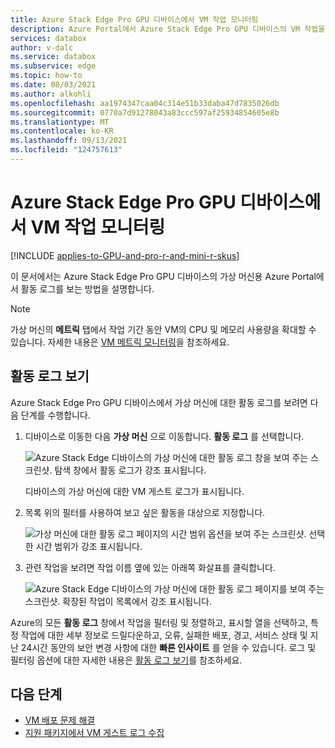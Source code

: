 ```yaml
---
title: Azure Stack Edge Pro GPU 디바이스에서 VM 작업 모니터링
description: Azure Portal에서 Azure Stack Edge Pro GPU 디바이스의 VM 작업을 모니터링하는 방법을 알아봅니다.
services: databox
author: v-dalc
ms.service: databox
ms.subservice: edge
ms.topic: how-to
ms.date: 08/03/2021
ms.author: alkohli
ms.openlocfilehash: aa1974347caa04c314e51b33daba47d7835026db
ms.sourcegitcommit: 0770a7d91278043a83ccc597af25934854605e8b
ms.translationtype: MT
ms.contentlocale: ko-KR
ms.lasthandoff: 09/13/2021
ms.locfileid: "124757613"
---
```

# <a name="monitor-vm-activity-on-your-azure-stack-edge-pro-gpu-device"></a>Azure Stack Edge Pro GPU 디바이스에서 VM 작업 모니터링

[!INCLUDE [applies-to-GPU-and-pro-r-and-mini-r-skus](../../includes/azure-stack-edge-applies-to-gpu-pro-r-mini-r-sku.md)]

이 문서에서는 Azure Stack Edge Pro GPU 디바이스의 가상 머신용 Azure Portal에서 활동 로그를 보는 방법을 설명합니다.

> [!NOTE]
> 가상 머신의 **메트릭** 탭에서 작업 기간 동안 VM의 CPU 및 메모리 사용량을 확대할 수 있습니다. 자세한 내용은 [VM 메트릭 모니터링](azure-stack-edge-gpu-monitor-virtual-machine-metrics.md)을 참조하세요.

## <a name="view-activity-logs"></a>활동 로그 보기

Azure Stack Edge Pro GPU 디바이스에서 가상 머신에 대한 활동 로그를 보려면 다음 단계를 수행합니다.

1. 디바이스로 이동한 다음 **가상 머신** 으로 이동합니다. **활동 로그** 를 선택합니다.

    ![Azure Stack Edge 디바이스의 가상 머신에 대한 활동 로그 창을 보여 주는 스크린샷. 탐색 창에서 활동 로그가 강조 표시됩니다.](./media/azure-stack-edge-gpu-monitor-virtual-machine-activity/activity-log-01.png)

    디바이스의 가상 머신에 대한 VM 게스트 로그가 표시됩니다.

1. 목록 위의 필터를 사용하여 보고 싶은 활동을 대상으로 지정합니다.

    ![가상 머신에 대한 활동 로그 페이지의 시간 범위 옵션을 보여 주는 스크린샷. 선택한 시간 범위가 강조 표시됩니다.](./media/azure-stack-edge-gpu-monitor-virtual-machine-activity/activity-log-02.png)<!--Reshoot to remove pointer. Lightbox treatment?-->

1. 관련 작업을 보려면 작업 이름 옆에 있는 아래쪽 화살표를 클릭합니다.

    ![Azure Stack Edge 디바이스의 가상 머신에 대한 활동 로그 페이지를 보여 주는 스크린샷. 확장된 작업이 목록에서 강조 표시됩니다.](./media/azure-stack-edge-gpu-monitor-virtual-machine-activity/activity-log-03.png)<!--Reshoot to remove pointer. May be able to replace drop-down only.-->

Azure의 모든 **활동 로그** 창에서 작업을 필터링 및 정렬하고, 표시할 열을 선택하고, 특정 작업에 대한 세부 정보로 드릴다운하고, 오류, 실패한 배포, 경고, 서비스 상태 및 지난 24시간 동안의 보안 변경 사항에 대한 **빠른 인사이트** 를 얻을 수 있습니다. 로그 및 필터링 옵션에 대한 자세한 내용은 [활동 로그 보기](../azure-monitor/essentials/activity-log.md)를 참조하세요.

## <a name="next-steps"></a>다음 단계

- [VM 배포 문제 해결](azure-stack-edge-gpu-troubleshoot-virtual-machine-provisioning.md)
- [지원 패키지에서 VM 게스트 로그 수집](azure-stack-edge-gpu-collect-virtual-machine-guest-logs.md)